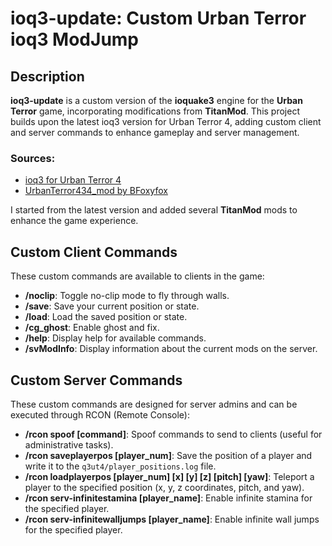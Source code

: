 
# ioq3-update: Custom Urban Terror ioq3 ModJump

## Description

**ioq3-update** is a custom version of the **ioquake3** engine for the **Urban Terror** game, incorporating modifications from **TitanMod**. This project builds upon the latest ioq3 version for Urban Terror 4, adding custom client and server commands to enhance gameplay and server management.

### Sources:
- [ioq3 for Urban Terror 4](https://github.com/FrozenSand/ioq3-for-UrbanTerror-4)
- [UrbanTerror434_mod by BFoxyfox](https://github.com/BFoxyfox/UrbanTerror434_mod)

I started from the latest version and added several **TitanMod** mods to enhance the game experience.

## Custom Client Commands

These custom commands are available to clients in the game:

- **/noclip**: Toggle no-clip mode to fly through walls.
- **/save**: Save your current position or state.
- **/load**: Load the saved position or state.
- **/cg_ghost**: Enable ghost and fix.
- **/help**: Display help for available commands.
- **/svModInfo**: Display information about the current mods on the server.

## Custom Server Commands

These custom commands are designed for server admins and can be executed through RCON (Remote Console):

- **/rcon spoof [command]**: Spoof commands to send to clients (useful for administrative tasks).
- **/rcon saveplayerpos [player_num]**: Save the position of a player and write it to the `q3ut4/player_positions.log` file.
- **/rcon loadplayerpos [player_num] [x] [y] [z] [pitch] [yaw]**: Teleport a player to the specified position (x, y, z coordinates, pitch, and yaw).
- **/rcon serv-infinitestamina [player_name]**: Enable infinite stamina for the specified player.
- **/rcon serv-infinitewalljumps [player_name]**: Enable infinite wall jumps for the specified player.

